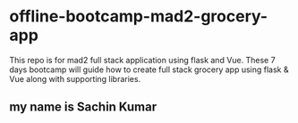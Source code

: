 # offline-bootcamp-mad2-grocery-app
This repo is for mad2 full stack application using flask and Vue. These 7 days bootcamp will guide how to create full stack grocery app using flask &amp; Vue along with supporting libraries.
## my name is Sachin Kumar